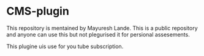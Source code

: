 # CMS-plugin


This repository is mentained by Mayuresh Lande.
This is a public repository and anyone can use this but not plegurised it for persional assesements.


This plugine uis use for you tube subscription.
